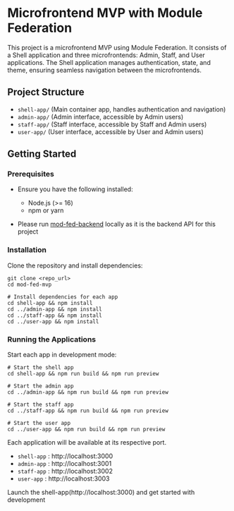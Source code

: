 # Microfrontend MVP with Module Federation

This project is a microfrontend MVP using Module Federation. It consists of a Shell application and three microfrontends: Admin, Staff, and User applications. The Shell application manages authentication, state, and theme, ensuring seamless navigation between the microfrontends.

## Project Structure

* `shell-app/` (Main container app, handles authentication and navigation)
* `admin-app/` (Admin interface, accessible by Admin users)
* `staff-app/` (Staff interface, accessible by Staff and Admin users)
* `user-app/` (User interface, accessible by User and Admin users)

## Getting Started

### Prerequisites

* Ensure you have the following installed:
    * Node.js (>= 16)
    * npm or yarn

* Please run [mod-fed-backend](https://github.com/hannahvarughese/mod-fed-backend) locally as it is the backend API for this project

### Installation

Clone the repository and install dependencies:

```# Clone the repository
git clone <repo_url>
cd mod-fed-mvp

# Install dependencies for each app
cd shell-app && npm install
cd ../admin-app && npm install
cd ../staff-app && npm install
cd ../user-app && npm install
```

### Running the Applications

Start each app in development mode:
```
# Start the shell app
cd shell-app && npm run build && npm run preview

# Start the admin app
cd ../admin-app && npm run build && npm run preview

# Start the staff app
cd ../staff-app && npm run build && npm run preview

# Start the user app
cd ../user-app && npm run build && npm run preview
```

Each application will be available at its respective port.

* `shell-app` : http://localhost:3000
* `admin-app` : http://localhost:3001
* `staff-app` : http://localhost:3002
* `user-app` : http://localhost:3003

Launch the shell-app(http://localhost:3000) and get started with development
